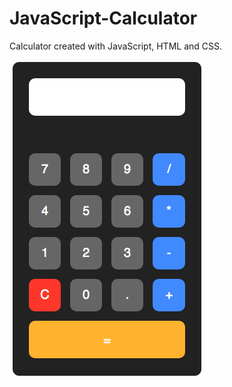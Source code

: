 # JavaScript-Calculator
Calculator created with JavaScript, HTML and CSS.

![Calculator template](https://github.com/janipalooja/JavaScript-Calculator/blob/master/calculator.png)

